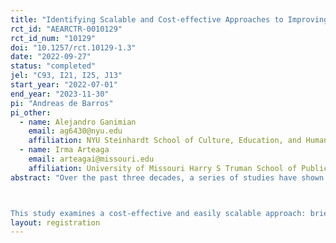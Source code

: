 ```yaml
---
title: "Identifying Scalable and Cost-effective Approaches to Improving Parenting Practices for Young Children in Developing Settings"
rct_id: "AEARCTR-0010129"
rct_id_num: "10129"
doi: "10.1257/rct.10129-1.3"
date: "2022-09-27"
status: "completed"
jel: "C93, I21, I25, J13"
start_year: "2022-07-01"
end_year: "2023-11-30"
pi: "Andreas de Barros"
pi_other:
  - name: Alejandro Ganimian
    email: ag6430@nyu.edu
    affiliation: NYU Steinhardt School of Culture, Education, and Human Development
  - name: Irma Arteaga
    email: arteagai@missouri.edu
    affiliation: University of Missouri Harry S Truman School of Public Affairs
abstract: "Over the past three decades, a series of studies have shown that providing mothers in developing countries with guidance on how to offer psychosocial stimulation can improve the cognitive and social-emotional outcomes of their young children over the short- and medium-term, and in some cases, their probability of employment and wages during adulthood. However, the ways in which mother training for early stimulation has been provided, - for example, through home visits, existing social programs, and mother groups—are costly and challenging to scale. 

This study examines a cost-effective and easily scalable approach: brief audio recordings delivered to mothers by phone targetting beneficiaries of India’s public childcare system, the Integrated Child Development Services (ICDS). We conduct a randomized evaluation of a program developed by an Indian non-profit (Dost Education) that provides mothers with regular audio recordings with guidance on how to offer psychosocial stimulation to children from 6 to 30 months. "
layout: registration
---
```


